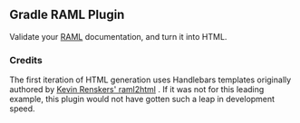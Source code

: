 Gradle RAML Plugin
------------------------------

Validate your [RAML](http://raml.org/docs.html) documentation, and turn it into HTML.


### Credits

The first iteration of HTML generation uses Handlebars templates originally authored by [Kevin Renskers' raml2html](https://github.com/kevinrenskers/raml2html/blob/master/lib/template.handlebars)
.  If it was not for this leading example, this plugin would not have gotten such a leap in development speed.


